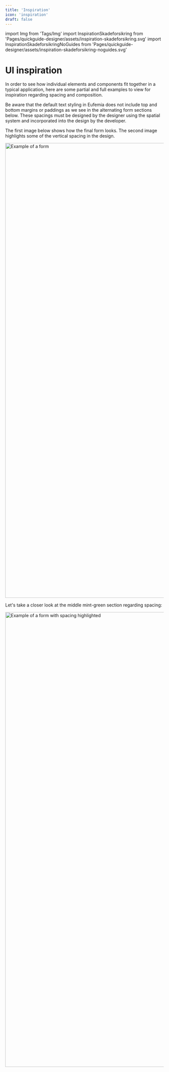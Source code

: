 ```yaml
---
title: 'Inspiration'
icon: 'inspiration'
draft: false
---
```


import Img from 'Tags/Img'
import InspirationSkadeforsikring from 'Pages/quickguide-designer/assets/inspiration-skadeforsikring.svg'
import InspirationSkadeforsikringNoGuides from 'Pages/quickguide-designer/assets/inspiration-skadeforsikring-noguides.svg'

# UI inspiration

In order to see how individual elements and components fit together in a typical application, here are some partial and full examples to view for inspiration regarding spacing and composition.

Be aware that the default text styling in Eufemia does not include top and bottom margins or paddings as we see in the alternating form sections below. These spacings must be designed by the designer using the spatial system and incorporated into the design by the developer.

The first image below shows how the final form looks. The second image highlights some of the vertical spacing in the design.

<Img src={InspirationSkadeforsikringNoGuides} caption="Form example with alternating sections" alt="Example of a form" height="1440" />

Let's take a closer look at the middle mint-green section regarding spacing:

<Img src={InspirationSkadeforsikring} caption="Form example with vertical spacing highlighted" alt="Example of a form with spacing highlighted" height="1440" />
